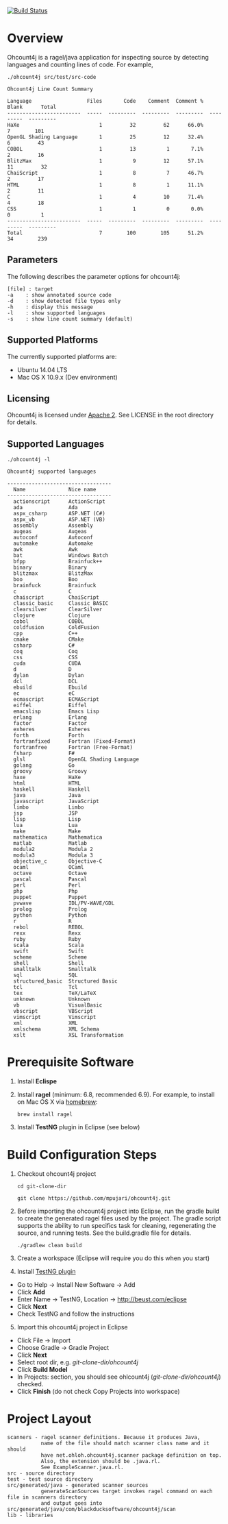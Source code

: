 [![Build Status](https://travis-ci.org/mpujari/ohcount4j.svg?branch=master)](https://travis-ci.org/mpujari/ohcount4j)

# Overview

Ohcount4j is a ragel/java application for inspecting source by detecting languages and counting lines of code.  For example,
```
./ohcount4j src/test/src-code

Ohcount4j Line Count Summary

Language                  Files       Code    Comment  Comment %      Blank      Total
------------------------  -----  ---------  ---------  ---------  ---------  ---------
HaXe                          1         32         62      66.0%          7        101
OpenGL Shading Language       1         25         12      32.4%          6         43
COBOL                         1         13          1       7.1%          2         16
BlitzMax                      1          9         12      57.1%         11         32
ChaiScript                    1          8          7      46.7%          2         17
HTML                          1          8          1      11.1%          2         11
C                             1          4         10      71.4%          4         18
CSS                           1          1          0       0.0%          0          1
------------------------  -----  ---------  ---------  ---------  ---------  ---------
Total                         7        100        105      51.2%         34        239
```

## Parameters
The following describes the parameter options for ohcount4j:
```
[file] : target
-a    : show annotated source code
-d    : show detected file types only
-h    : display this message
-l    : show supported languages
-s    : show line count summary (default)
```

## Supported Platforms
The currently supported platforms are:
* Ubuntu 14.04 LTS
* Mac OS X 10.9.x (Dev environment)

## Licensing

Ohcount4j is licensed under [Apache 2](http://www.apache.org/licenses/LICENSE-2.0).  See LICENSE in the root directory for details.

## Supported Languages

```
./ohcount4j -l

Ohcount4j supported languages

----------------------------------
  Name              Nice name         
----------------------------------
  actionscript      ActionScript      
  ada               Ada               
  aspx_csharp       ASP.NET (C#)      
  aspx_vb           ASP.NET (VB)      
  assembly          Assembly          
  augeas            Augeas            
  autoconf          Autoconf          
  automake          Automake          
  awk               Awk               
  bat               Windows Batch     
  bfpp              Brainfuck++       
  binary            Binary            
  blitzmax          BlitzMax          
  boo               Boo               
  brainfuck         Brainfuck         
  c                 C                 
  chaiscript        ChaiScript        
  classic_basic     Classic BASIC     
  clearsilver       ClearSilver       
  clojure           Clojure           
  cobol             COBOL             
  coldfusion        ColdFusion        
  cpp               C++               
  cmake             CMake             
  csharp            C#                
  coq               Coq               
  css               CSS               
  cuda              CUDA              
  d                 D                 
  dylan             Dylan             
  dcl               DCL               
  ebuild            Ebuild            
  ec                eC                
  ecmascript        ECMAScript        
  eiffel            Eiffel            
  emacslisp         Emacs Lisp        
  erlang            Erlang            
  factor            Factor            
  exheres           Exheres           
  forth             Forth             
  fortranfixed      Fortran (Fixed-Format)
  fortranfree       Fortran (Free-Format)
  fsharp            F#                
  glsl              OpenGL Shading Language
  golang            Go                
  groovy            Groovy            
  haxe              HaXe              
  html              HTML              
  haskell           Haskell           
  java              Java              
  javascript        JavaScript        
  limbo             Limbo             
  jsp               JSP               
  lisp              Lisp              
  lua               Lua               
  make              Make              
  mathematica       Mathematica       
  matlab            Matlab            
  modula2           Modula 2          
  modula3           Modula 3          
  objective_c       Objective-C       
  ocaml             OCaml             
  octave            Octave            
  pascal            Pascal            
  perl              Perl              
  php               Php               
  puppet            Puppet            
  pvwave            IDL/PV-WAVE/GDL   
  prolog            Prolog            
  python            Python            
  r                 R                 
  rebol             REBOL             
  rexx              Rexx              
  ruby              Ruby              
  scala             Scala             
  swift             Swift             
  scheme            Scheme            
  shell             Shell             
  smalltalk         Smalltalk         
  sql               SQL               
  structured_basic  Structured Basic  
  tcl               Tcl               
  tex               TeX/LaTeX         
  unknown           Unknown           
  vb                VisualBasic       
  vbscript          VBScript          
  vimscript         Vimscript         
  xml               XML               
  xmlschema         XML Schema        
  xslt              XSL Transformation
```

# Prerequisite Software

1. Install **Eclispe**
2. Install **ragel** (minimum: 6.8, recommended 6.9).  For example, to install on Mac OS X via [homebrew](https://github.com/Homebrew/homebrew/blob/master/Library/Formula/ragel.rb):

     `brew install ragel`
3. Install **TestNG** plugin in Eclipse (see below)

# Build Configuration Steps

1. Checkout ohcount4j project

    `cd git-clone-dir`

    `git clone https://github.com/mpujari/ohcount4j.git`

2. Before importing the ohcount4j project into Eclipse, run the gradle build to create the generated ragel files used by the project.  The gradle script supports the ability to run specifics task for cleaning, regenerating the source, and running tests.  See the build.gradle file for details.

    `./gradlew clean build`

3. Create a workspace (Eclipse will require you do this when you start)

4. Install [TestNG plugin](http://testng.org/doc/download.html)
  * Go to Help -> Install New Software -> Add
  * Click **Add**
  * Enter Name -> TestNG, Location -> http://beust.com/eclipse
  * Click **Next**
  * Check TestNG and follow the instructions

5. Import this ohcount4j project in Eclipse
  * Click File -> Import
  * Choose Gradle -> Gradle Project
  * Click **Next**
  * Select root dir, e.g. *git-clone-dir/ohcount4j*
  * Click **Build Model**
  * In Projects: section, you should see ohlcount4j (*git-clone-dir/ohcount4j*) checked.
  * Click **Finish** (do not check Copy Projects into workspace)

# Project Layout

```
scanners - ragel scanner definitions. Because it produces Java,
           name of the file should match scanner class name and it should
           have net.ohloh.ohcount4j.scanner package definition on top.  
           Also, the extension should be .java.rl.
           See ExampleScanner.java.rl.
src - source directory
test - test source directory
src/generated/java - generated scanner sources
           generateScanSources target invokes ragel command on each file in scanners directory
           and output goes into src/generated/java/com/blackducksoftware/ohcount4j/scan
lib - libraries
```
